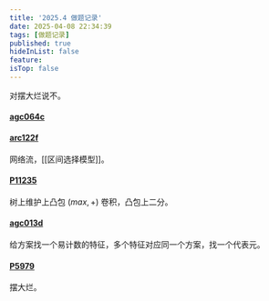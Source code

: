 ```yaml
---
title: '2025.4 做题记录'
date: 2025-04-08 22:34:39
tags: [做题记录]
published: true
hideInList: false
feature: 
isTop: false
---
```

对摆大烂说不。

#### [agc064c](https://www.luogu.com.cn/problem/AT_agc064_c)

#### [arc122f](https://www.luogu.com.cn/problem/AT_arc122_f)

网络流，[[区间选择模型]]。

#### [P11235](https://www.luogu.com.cn/problem/P11235)

树上维护上凸包 $(max,+)$ 卷积，凸包上二分。

#### [agc013d](https://www.luogu.com.cn/problem/AT_agc013_d)

给方案找一个易计数的特征，多个特征对应同一个方案，找一个代表元。

#### [P5979](https://www.luogu.com.cn/problem/P5979)

摆大烂。